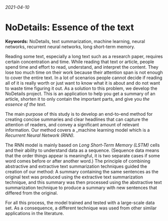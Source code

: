 _2021-04-10_

NoDetails: Essence of the text
===============================

<!-- Keywords -->
**Keywords:** NoDetails, text summarization, machine learning, neural networks, recurrent neural networks, long short-term memory.

<!-- Problem ne, çözüm önerimiz ne? -->

Reading some text, especially a long text such as a research paper, requires certain concentration and time. While reading that text or article, people spend time and effort to read, understand, and interpret the content. They lose too much time on their work because their attention span is not enough to cover the entire text. In a lot of scenarios people cannot decide if reading all of it is really worth or just want to know what it is about and do not want to waste time figuring it out. As a solution to this problem, we develop the NoDetails project. This is an application to help you get a summary of an article, shorten it to only contain the important parts, and give you _the essence of the text._ 


<!-- Projenin amacı ne? -->

The main purpose of this study is to develop an end-to-end method for creating concise summaries and clear headlines that can capture the attention of readers, and convey a significant amount of relevant information. Our method covers a _machine learning model which is a _Recurrent Neural Network (RNN)._

The RNN model is mainly based on _Long Short-Term Memory (LSTM)_ cells and their ability to understand data as a sequence. (Sequence data means that the order things appear is meaningful, it is two separate cases if some word comes before or after another word.) <!-- b: Bunu önceki cümleye yedirmeli ya da bu konuya başka bir bölümde değinmeliyiz. --> The principle of combining abstractive and extractive text summarization techniques guided the creation of our method: A summary containing the same sentences as the original text was produced using the extractive text summarization technique, and this summary was then processed using the abstractive text summarization technique to produce a summary with new sentences that differed from the original.

For all this process, the model trained and tested with a large-scale data set. As a consequence, a different technique was used from other similar applications in the literature.

<!-- Ne yaptık, ne yapacağız? -->

<!-- Alın biraz da algoritma açıklayalım. -->

<!-- İşte çıktılar. -->

<!-- Son düşünceler ve kapanış -->